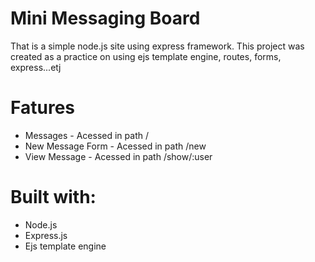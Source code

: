# Mini Messaging Board

That is a simple node.js site using express framework. This project was created as a practice on using ejs template engine, routes, forms, express...etj

# Fatures

- Messages - Acessed in path /
- New Message Form - Acessed in path /new
- View Message - Acessed in path /show/:user

# Built with:

- Node.js
- Express.js
- Ejs template engine
